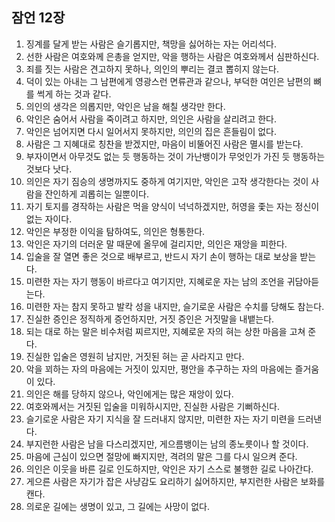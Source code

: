## 잠언 12장

1. 징계를 달게 받는 사람은 슬기롭지만, 책망을 싫어하는 자는 어리석다.
2. 선한 사람은 여호와께 은총을 얻지만, 악을 행하는 사람은 여호와께서 심판하신다.
3. 죄를 짓는 사람은 견고하지 못하나, 의인의 뿌리는 결코 뽑히지 않는다.
4. 덕이 있는 아내는 그 남편에게 영광스런 면류관과 같으나, 부덕한 여인은 남편의 뼈를 썩게 하는 것과 같다.
5. 의인의 생각은 의롭지만, 악인은 남을 해칠 생각만 한다.
6. 악인은 숨어서 사람을 죽이려고 하지만, 의인은 사람을 살리려고 한다.
7. 악인은 넘어지면 다시 일어서지 못하지만, 의인의 집은 흔들림이 없다.
8. 사람은 그 지혜대로 칭찬을 받겠지만, 마음이 비뚤어진 사람은 멸시를 받는다.
9. 부자이면서 아무것도 없는 듯 행동하는 것이 가난뱅이가 무엇인가 가진 듯 행동하는 것보다 낫다.
10. 의인은 자기 짐승의 생명까지도 중하게 여기지만, 악인은 고작 생각한다는 것이 사람을 잔인하게 괴롭히는 일뿐이다.
11. 자기 토지를 경작하는 사람은 먹을 양식이 넉넉하겠지만, 허영을 좇는 자는 정신이 없는 자이다.
12. 악인은 부정한 이익을 탐하여도, 의인은 형통한다.
13. 악인은 자기의 더러운 말 때문에 올무에 걸리지만, 의인은 재앙을 피한다.
14. 입술을 잘 열면 좋은 것으로 배부르고, 반드시 자기 손이 행하는 대로 보상을 받는다.
15. 미련한 자는 자기 행동이 바르다고 여기지만, 지혜로운 자는 남의 조언을 귀담아듣는다.
16. 미련한 자는 참지 못하고 발칵 성을 내지만, 슬기로운 사람은 수치를 당해도 참는다.
17. 진실한 증인은 정직하게 증언하지만, 거짓 증인은 거짓말을 내뱉는다.
18. 되는 대로 하는 말은 비수처럼 찌르지만, 지혜로운 자의 혀는 상한 마음을 고쳐 준다.
19. 진실한 입술은 영원히 남지만, 거짓된 혀는 곧 사라지고 만다.
20. 악을 꾀하는 자의 마음에는 거짓이 있지만, 평안을 추구하는 자의 마음에는 즐거움이 있다.
21. 의인은 해를 당하지 않으나, 악인에게는 많은 재앙이 있다.
22. 여호와께서는 거짓된 입술을 미워하시지만, 진실한 사람은 기뻐하신다.
23. 슬기로운 사람은 자기 지식을 잘 드러내지 않지만, 미련한 자는 자기 미련을 드러낸다.
24. 부지런한 사람은 남을 다스리겠지만, 게으름뱅이는 남의 종노릇이나 할 것이다.
25. 마음에 근심이 있으면 절망에 빠지지만, 격려의 말은 그를 다시 일으켜 준다.
26. 의인은 이웃을 바른 길로 인도하지만, 악인은 자기 스스로 불행한 길로 나아간다.
27. 게으른 사람은 자기가 잡은 사냥감도 요리하기 싫어하지만, 부지런한 사람은 보화를 캔다.
28. 의로운 길에는 생명이 있고, 그 길에는 사망이 없다.